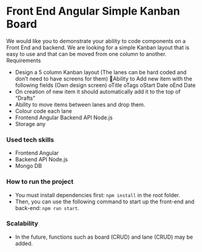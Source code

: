 # Front End Angular Simple Kanban Board

We would like you to demonstrate your ability to code components on a Front End and backend. We are looking for a simple Kanban layout that is easy to use and that can be moved from one column to another.
Requirements

- Design a 5 column Kanban layout
  (The lanes can be hard coded and don’t need to have screens for them)
  Ability to Add new item with the following fields (Own design screen)
  oTitle
  oTags
  oStart Date
  oEnd Date
- On creation of new item it should automatically add it to the top of “Drafts”
- Ability to move items between lanes and drop them.
- Colour code each lane
- Frontend Angular Backend API Node.js
- Storage any

### Used tech skills

- Frontend Angular
- Backend API Node.js
- Mongo DB

### How to run the project

- You must install dependencies first: `npm install` in the root folder.
- Then, you can use the following command to start up the front-end and back-end: `npm run start`.

### Scalability

- In the future, functions such as board (CRUD) and lane (CRUD) may be added.
